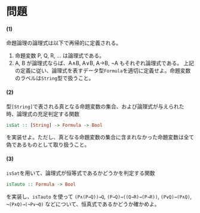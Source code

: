 # 問題
#### (1)
命題論理の論理式は以下で再帰的に定義される。
1. 命題変数 P, Q, R, ... は論理式である。
2. A, B が論理式ならば、A∧B, A∨B, A→B, ¬A もそれぞれ論理式である。
上記の定義に従い、論理式を表すデータ型`Formula`を適切に定義せよ。命題変数のラベルは`String`型で扱うこと。

#### (2)
型`[String]`で表される真となる命題変数の集合、および論理式が与えられた時、論理式の充足判定する関数
```haskell
isSat :: [String] -> Formula -> Bool
```
を実装せよ。ただし、真となる命題変数の集合に含まれなかった命題変数は全て偽であるものとして取り扱うこと。

#### (3)
`isSat`を用いて、論理式が恒等式であるかどうかを判定する関数
```haskell
isTauto :: Formula -> Bool
```
を実装し、`isTauto` を使って `(P∧(P→Q))→Q`, `(P→Q)→((Q→R)→(P→R))`, `(P∨Q)→(P∧Q)`, `¬(P∧Q)→(¬P∨¬Q)` などについて、恒真式であるかどうか確かめよ。